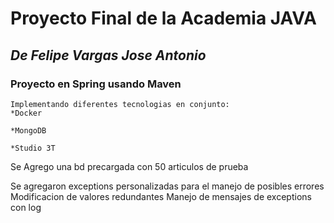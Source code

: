 # Proyecto Final de la Academia JAVA
## *De Felipe Vargas Jose Antonio*

### Proyecto en Spring usando Maven
    Implementando diferentes tecnologias en conjunto:
    *Docker

    *MongoDB

    *Studio 3T

 Se Agrego una bd precargada con 50 articulos de prueba

 Se agregaron exceptions personalizadas para el manejo de posibles errores
 Modificacion de valores redundantes
 Manejo de mensajes de exceptions con log




